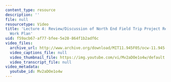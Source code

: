 ```yaml
---
content_type: resource
description: ''
file: null
resourcetype: Video
title: 'Lecture 4: Review/Discussion of North End Field Trip Project Resources and
  Work Plan'
uid: f59acb67-af77-bfee-5e28-864f1b2adf6c
video_files:
  archive_url: http://www.archive.org/download/MIT11.945F05/ocw-11.945-20sep2005-220k.mp4
  video_captions_file: null
  video_thumbnail_file: https://img.youtube.com/vi/Mv2aDOe1o4w/default.jpg
  video_transcript_file: null
video_metadata:
  youtube_id: Mv2aDOe1o4w
---
```

